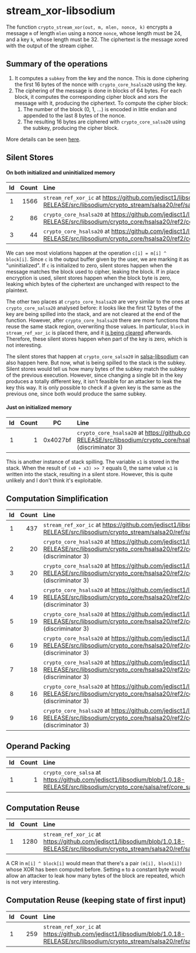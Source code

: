 # stream_xor-libsodium
The function `crypto_stream_xor(out, m, mlen, nonce, k)` encrypts a message `m` of length `mlen` using a nonce `nonce`, whose length must be 24, and a key `k`, whose length must be 32. The ciphertext is the message xored with the output of the stream cipher.

## Summary of the operations
1. It computes a `subkey` from the key and the nonce. This is done ciphering the first 16 bytes of the nonce with `crypto_core_hsalsa20` using the key.
2. The ciphering of the message is done in blocks of 64 bytes. For each block, it computes the corresponding cipher block and xors the message with it, producing the ciphertext. To compute the cipher block:
	1. The number of the block (0, 1, ...) is encoded in little endian and appended to the last 8 bytes of the nonce.
	2. The resulting 16 bytes are ciphered with `crypto_core_salsa20` using the subkey, producing the cipher block.

More details can be seen [here](https://en.wikipedia.org/wiki/Block_cipher_mode_of_operation#Counter_(CTR)).

## Silent Stores
#### On both initialized and uninitialized memory
| Id | Count |                                                                         Line                                                                         |
|:--:|------:|:-----------------------------------------------------------------------------------------------------------------------------------------------------|
| 1  |  1566 | `stream_ref_xor_ic` at https://github.com/jedisct1/libsodium/blob/1.0.18-RELEASE/src/libsodium/crypto_stream/salsa20/ref/salsa20_ref.c#L105          |
| 2  |    86 | `crypto_core_hsalsa20` at https://github.com/jedisct1/libsodium/blob/1.0.18-RELEASE/src/libsodium/crypto_core/hsalsa20/ref2/core_hsalsa20_ref2.c#L27 |
| 3  |    44 | `crypto_core_hsalsa20` at https://github.com/jedisct1/libsodium/blob/1.0.18-RELEASE/src/libsodium/crypto_core/hsalsa20/ref2/core_hsalsa20_ref2.c#L39 |

We can see most violations happen at the operation `c[i] = m[i] ^ block[i]`. Since `c` is the output buffer given by the user, we are marking it as "uninitialized". If `c` is initialized to zero, silent stores happen when the message matches the block used to cipher, leaking the block. If in place encryption is used, silent stores happen when the block byte is zero, leaking which bytes of the ciphertext are unchanged with respect to the plaintext.

The other two places at `crypto_core_hsalsa20` are very similar to the ones at `crypto_core_salsa20` analysed before: it looks like the first 12 bytes of the key are being spilled into the stack, and are not cleared at the end of the function. However, after `crypto_core_hsalsa20` there are more functions that reuse the same stack region, overwriting those values. In particular, `block` in `stream_ref_xor_ic` is placed there, and it [is being cleared](https://github.com/jedisct1/libsodium/blob/1.0.18-RELEASE/src/libsodium/crypto_stream/salsa20/ref/salsa20_ref.c#L108) afterwards. Therefore, these silent stores happen when part of the key is zero, which is not interesting.

The silent stores that happen at `crypto_core_salsa20` in [salsa-libsodium](salsa-libsodium.md#silent-stores) can also happen here. But now, what is being spilled to the stack is the subkey. Silent stores would tell us how many bytes of the subkey match the subkey of the previous execution. However, since changing a single bit in the key produces a totally different key, it isn't feasible for an attacker to leak the key this way. It is only possible to check if a given key is the same as the previous one, since both would produce the same subkey.

#### Just on initialized memory
| Id | Count |    PC    | Line                                                                                                                                                                   |
|:--:|------:|:--------:|:-----------------------------------------------------------------------------------------------------------------------------------------------------------------------|
| 1  |     1 | 0x4027bf | `crypto_core_hsalsa20` at https://github.com/jedisct1/libsodium/blob/1.0.18-RELEASE/src/libsodium/crypto_core/hsalsa20/ref2/core_hsalsa20_ref2.c#L67 (discriminator 3) |
This is another instance of stack spilling. The variable `x1` is stored in the stack. When the result of `(x0 + x3) >> 7` equals 0, the same value `x1` is written into the stack, resulting in a silent store. However, this is quite unlikely and I don't think it's exploitable.


## Computation Simplification
| Id | Count |                                                                                  Line                                                                                  |
|:--:|------:|:-----------------------------------------------------------------------------------------------------------------------------------------------------------------------|
| 1  |   437 | `stream_ref_xor_ic` at https://github.com/jedisct1/libsodium/blob/1.0.18-RELEASE/src/libsodium/crypto_stream/salsa20/ref/salsa20_ref.c#L105                            |
| 2  |    20 | `crypto_core_hsalsa20` at https://github.com/jedisct1/libsodium/blob/1.0.18-RELEASE/src/libsodium/crypto_core/hsalsa20/ref2/core_hsalsa20_ref2.c#L56 (discriminator 3) |
| 3  |    20 | `crypto_core_hsalsa20` at https://github.com/jedisct1/libsodium/blob/1.0.18-RELEASE/src/libsodium/crypto_core/hsalsa20/ref2/core_hsalsa20_ref2.c#L59 (discriminator 3) |
| 4  |    19 | `crypto_core_hsalsa20` at https://github.com/jedisct1/libsodium/blob/1.0.18-RELEASE/src/libsodium/crypto_core/hsalsa20/ref2/core_hsalsa20_ref2.c#L63 (discriminator 3) |
| 5  |    19 | `crypto_core_hsalsa20` at https://github.com/jedisct1/libsodium/blob/1.0.18-RELEASE/src/libsodium/crypto_core/hsalsa20/ref2/core_hsalsa20_ref2.c#L57 (discriminator 3) |
| 6  |    19 | `crypto_core_hsalsa20` at https://github.com/jedisct1/libsodium/blob/1.0.18-RELEASE/src/libsodium/crypto_core/hsalsa20/ref2/core_hsalsa20_ref2.c#L60 (discriminator 3) |
| 7  |    18 | `crypto_core_hsalsa20` at https://github.com/jedisct1/libsodium/blob/1.0.18-RELEASE/src/libsodium/crypto_core/hsalsa20/ref2/core_hsalsa20_ref2.c#L53 (discriminator 3) |
| 8  |    16 | `crypto_core_hsalsa20` at https://github.com/jedisct1/libsodium/blob/1.0.18-RELEASE/src/libsodium/crypto_core/hsalsa20/ref2/core_hsalsa20_ref2.c#L65 (discriminator 3) |
| 9  |    16 | `crypto_core_hsalsa20` at https://github.com/jedisct1/libsodium/blob/1.0.18-RELEASE/src/libsodium/crypto_core/hsalsa20/ref2/core_hsalsa20_ref2.c#L51 (discriminator 3) |


## Operand Packing
| Id | Count |                                                                    Line                                                                   |
|:--:|------:|:------------------------------------------------------------------------------------------------------------------------------------------|
| 1  |     1 | `crypto_core_salsa` at https://github.com/jedisct1/libsodium/blob/1.0.18-RELEASE/src/libsodium/crypto_core/salsa/ref/core_salsa_ref.c#L88 |

## Computation Reuse
| Id | Count |                                                                     Line                                                                    |
|:--:|------:|:--------------------------------------------------------------------------------------------------------------------------------------------|
| 1  |  1280 | `stream_ref_xor_ic` at https://github.com/jedisct1/libsodium/blob/1.0.18-RELEASE/src/libsodium/crypto_stream/salsa20/ref/salsa20_ref.c#L105 |

A CR in `m[i] ^ block[i]` would mean that there's a pair `(m[i], block[i])` whose XOR has been computed before. Setting `m` to a constant byte would allow an attacker to leak how many bytes of the block are repeated, which is not very interesting.

## Computation Reuse (keeping state of first input)
| Id | Count | Line                                                                                                                                        |
|:--:|------:|:--------------------------------------------------------------------------------------------------------------------------------------------|
| 1  |   259 | `stream_ref_xor_ic` at https://github.com/jedisct1/libsodium/blob/1.0.18-RELEASE/src/libsodium/crypto_stream/salsa20/ref/salsa20_ref.c#L105 |
